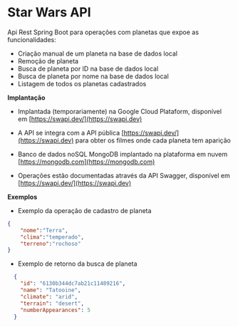 # Star Wars API

Api Rest Spring Boot para operações com planetas que expoe as funcionalidades:

- Criação manual de um planeta na base de dados local
- Remoção de planeta
- Busca de planeta por ID na base de dados local
- Busca de planeta por nome na base de dados local
- Listagem de todos os planetas cadastrados

__Implantação__
- Implantada (temporariamente) na Google Cloud Plataform, disponível em [https://swapi.dev/](https://swapi.dev)

- A API se integra com a API pública [https://swapi.dev/](https://swapi.dev) para obter os filmes onde cada planeta tem aparição

- Banco de dados noSQL MongoDB implantado na plataforma em nuvem [https://mongodb.com](https://mongodb.com)

- Operações estão documentadas através da API Swagger, disponível em [https://swapi.dev/](https://swapi.dev)


__Exemplos__
- Exemplo da operação de cadastro de planeta

```json
{
    "nome":"Terra",
    "clima":"temperado",
    "terreno":"rochoso"
}

```

- Exemplo de retorno da busca de planeta
```json
  {
    "id": "6130b344dc7ab21c11489216",
    "name": "Tatooine",
    "climate": "arid",
    "terrain": "desert",
    "numberAppearances": 5
  }

```
